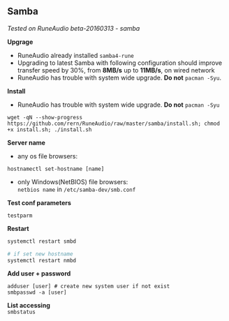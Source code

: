 Samba
---
_Tested on RuneAudio beta-20160313 - samba_

**Upgrage**  
- RuneAudio already installed `samba4-rune`  
- Upgrading to latest Samba with following configuration should improve transfer speed by 30%, from **8MB/s** up to **11MB/s**, on wired network  
- RuneAudio has trouble with system wide upgrade. **Do not** `pacman -Syu`. 

**Install**
- RuneAudio has trouble with system wide upgrade. **Do not** `pacman -Syu` 
```
wget -qN --show-progress https://github.com/rern/RuneAudio/raw/master/samba/install.sh; chmod +x install.sh; ./install.sh
```

**Server name**  
- any os file browsers:
```
hostnamectl set-hostname [name]
```
- only Windows(NetBIOS) file browsers:  
`netbios name` in `/etc/samba-dev/smb.conf`  

**Test conf parameters**
```
testparm
```

**Restart**
```sh
systemctl restart smbd

# if set new hostname
systemctl restart nmbd
```

**Add user + password**
```
adduser [user] # create new system user if not exist
smbpasswd -a [user]
```

**List accessing**  
`smbstatus`  
